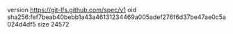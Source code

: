 version https://git-lfs.github.com/spec/v1
oid sha256:fef7beab40bebb1a43a46131234469a005adef276f6d37be47ae0c5a024d4df5
size 24572
